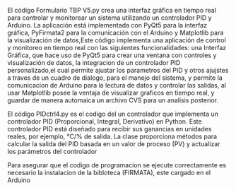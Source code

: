 El código Formulario TBP V5.py crea una interfaz gráfica en tiempo real para controlar y monitorear un sistema utilizando un controlador PID y Arduino. La aplicación está implementada con PyQt5 para la interfaz gráfica, PyFirmata2 para la comunicación con el Arduino y Matplotlib para la visualización de datos,Este código implementa una aplicación de control y monitoreo en tiempo real con las siguientes funcionalidades:
una Interfaz Gráfica, que hace uso de  PyQt5 para crear una ventana con controles y visualización de datos, la integracion de un controlador PID personalizado,el cual permite ajustar los parametros del PID y otros ajujstes a traves de un cuadro de dialogo, para el manejo del sistema, y permite la comunicacion de Arduino para la lectura de datos y controlar las salidas, al usar Matplotlib posee la ventaja de visualizar graficos en tiempo real, y guardar de manera automaica un archivo CVS para un analisis posterior.

El código PIDctrl4.py es el codigo del un controlador que implementa un controlador PID (Proporcional, Integral, Derivativo) en Python. Este controlador PID está diseñado para recibir sus ganancias en unidades reales, por ejemplo, °C/% de salida. La clase proporciona métodos para calcular la salida del PID basada en un valor de proceso (PV) y actualizar los parámetros del controlador

Para asegurar que el codigo de programacion se ejecute correctamente es necesario la instalacion de la bibloteca (FIRMATA), este cargado en el Arduino
